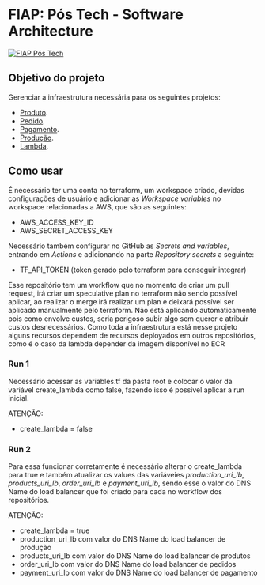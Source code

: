 # FIAP: Pós Tech - Software Architecture

[![FIAP Pós Tech](https://postech.fiap.com.br/imgs/imgshare.png)](https://postech.fiap.com.br/?gad_source=1&gclid=Cj0KCQjwhfipBhCqARIsAH9msbmkyFZTmYIBomPCo-sGkBPLiiZYAkvTmM1Kx-QjwmYs3_NhyPKvP44aAtdZEALw_wcB)

## Objetivo do projeto
Gerenciar a infraestrutura necessária para os seguintes projetos:
* [Produto](https://github.com/pos-4soat/fastfood-products).
* [Pedido](https://github.com/pos-4soat/fastfood-orders).
* [Pagamento](https://github.com/pos-4soat/fastfood-payment).
* [Produção](https://github.com/pos-4soat/fastfood-production).
* [Lambda](https://github.com/pos-4soat/fastfood-auth).

## Como usar
É necessário ter uma conta no terraform, um workspace criado, devidas configurações de usuário e adicionar as *Workspace variables* no workspace relacionadas a AWS, que são as seguintes:
* AWS_ACCESS_KEY_ID 
* AWS_SECRET_ACCESS_KEY

Necessário também configurar no GitHub as *Secrets and variables*, entrando em *Actions* e adicionando na parte *Repository secrets* a seguinte:
* TF_API_TOKEN (token gerado pelo terraform para conseguir integrar)

Esse repositório tem um workflow que no momento de criar um pull request, irá criar um speculative plan no terraform não sendo possível aplicar, ao realizar o merge irá realizar um plan e deixará possível ser aplicado manualmente pelo terraform.
Não está aplicando automaticamente pois como envolve custos, seria perigoso subir algo sem querer e atribuir custos desnecessários.
Como toda a infraestrutura está nesse projeto alguns recursos dependem de recursos deployados em outros repositórios, como é o caso da lambda depender da imagem disponível no ECR

### Run 1
Necessário acessar as variables.tf da pasta root e colocar o valor da variável create_lambda como false, fazendo isso é possível aplicar a run inicial.

ATENÇÃO:
* create_lambda = false

### Run 2
Para essa funcionar corretamente é necessário alterar o create_lambda para true e também atualizar os values das variáveies *production_uri_lb*, *products_uri_lb*, *order_uri_lb* e *payment_uri_lb*, sendo esse o valor do DNS Name do load balancer que foi criado para cada no workflow dos repositórios.

ATENÇÃO:
* create_lambda = true
* production_uri_lb com valor do DNS Name do load balancer de produção
* products_uri_lb com valor do DNS Name do load balancer de produtos
* order_uri_lb com valor do DNS Name do load balancer de pedidos
* payment_uri_lb com valor do DNS Name do load balancer de pagamento
